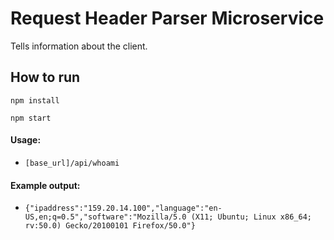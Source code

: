 # Request Header Parser Microservice

Tells information about the client.

## How to run

```npm install```

```npm start```

#### Usage:
* ```[base_url]/api/whoami```

#### Example output:
* ```{"ipaddress":"159.20.14.100","language":"en-US,en;q=0.5","software":"Mozilla/5.0 (X11; Ubuntu; Linux x86_64; rv:50.0) Gecko/20100101 Firefox/50.0"}```
